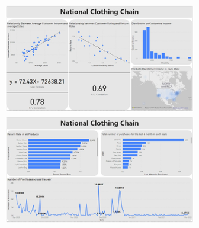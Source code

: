 ![alt text](https://github.com/TarekZaatar/PortfolioProjects/blob/main/Microsoft%20Power%20BI/National%20Clothing%20Chain/Report%20Page%201.JPG?raw=true)



![alt text](https://github.com/TarekZaatar/PortfolioProjects/blob/main/Microsoft%20Power%20BI/National%20Clothing%20Chain/Report%20Page%202.JPG?raw=true)


